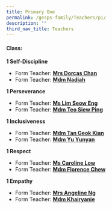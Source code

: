 ```yaml
---
title: Primary One
permalink: /gesps-family/Teachers/p1/
description: ""
third_nav_title: Teachers
---
```

#### Class:

**1 Self-Discipline**

*   Form Teacher: **[Mrs Dorcas Chan](mailto:koh_kah_fong_dorcas@schools.gov.sg)**
*   Form Teacher: **[Mdm Nadiah](mailto:Nadiah_Sheik_Allahuddin@schools.gov.sg)**

**1 Perseverance**

*   Form Teacher: **[Ms Lim Seow Eng](mailto:lim_seow_eng@schools.gov.sg)**
*   Form Teacher: **[Mdm Teo Siew Ping](mailto:Teo_Siew_Ping_Paulyne@schools.gov.sg)**

**1 Inclusiveness**

*   Form Teacher: **[Mdm Tan Geok Kian](mailto:Tan_Geok_Kian@schools.gov.sg)**
*   Form Teacher: **[Mdm Yu Yunyan](mailto:yu_yunyan@schools.gov.sg)**

**1 Respect**  

*   Form Teacher: **[Ms Caroline Low](mailto:low_kwee_choo_caroline@schools.gov.sg)**
*   Form Teacher: **[Mdm Florence Chew](mailto:chew_geok_fah@schools.gov.sg)**

**1 Empathy**

*   Form Teacher: **[Mrs Angeline Ng](mailto:ong_ling_ling_angeline@schools,gov.sg)**
*   Form Teacher: **[Mdm Khairyanie](mailto:Khairyanie_Kamsani@schools.gov.sg)**